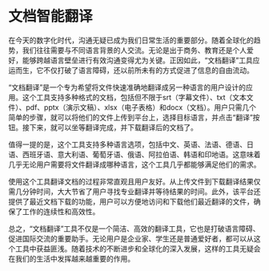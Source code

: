 # 文档智能翻译

在今天的数字化时代，沟通无疑已成为我们日常生活的重要部分。随着全球化的趋势，我们往往需要与不同语言背景的人交流。无论是出于商务、教育还是个人爱好，能够跨越语言壁垒进行有效沟通变得尤为关键。正因如此，“文档翻译”工具应运而生，它不仅打破了语言障碍，还以前所未有的方式促进了信息的自由流动。

“文档翻译”是一个专为希望将文件快速准确地翻译成另一种语言的用户设计的应用。这个工具支持多种格式的文档，包括但不限于srt（字幕文件）、txt（文本文件）、pdf、pptx（演示文稿）、xlsx（电子表格）和docx（文档）。用户只需几个简单的步骤，就可以将他们的文件上传到平台上，选择目标语言，并点击“翻译”按钮。接下来，就可以坐等翻译完成，并下载翻译后的文档了。

值得一提的是，这个工具支持多种语言选项，包括中文、英语、法语、德语、日语、西班牙语、意大利语、葡萄牙语、俄语、阿拉伯语、韩语和印地语。这意味着几乎无论用户需要将文件翻译成哪种语言，这个工具几乎都能够满足他们的需求。

使用这个工具翻译文档的过程非常直观且用户友好。从上传文件到下载翻译结果仅需几分钟时间，大大节省了用户寻找专业翻译并等待结果的时间。此外，该平台还提供了最近文档下载的功能，用户可以方便地访问和下载他们最近翻译的文件，确保了工作的连续性和高效性。

总之，“文档翻译”工具不仅是一个简洁、高效的翻译工具，它也是打破语言障碍、促进国际交流的重要助手。无论用户是企业家、学生还是普通爱好者，都可以从这个工具中获益匪浅。随着技术的不断进步和全球化的深入发展，这样的工具无疑会在我们的生活中发挥越来越重要的作用。
